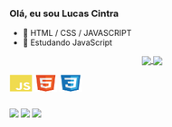 ### Olá, eu sou Lucas Cintra

- ⁠🔭 HTML / CSS / JAVASCRIPT
- ⁠🌱 Estudando JavaScript


<div align="center">
  <a href="https://github.com/lucasrvcintra/github-readme-stats">
  <img height=200 align="center" src="https://github-readme-stats.vercel.app/api?username=lucasrvcintra&theme=tokyonight" />
</a>
<a href="https://github.com/lucasrvcintra/convoychat">
  <img height=200 align="center" src="https://github-readme-stats.vercel.app/api/top-langs?username=lucasrvcintra&theme=tokyonight&layout=compact&langs_count=8&card_width=320" />
</a>
</div>
<div style="display: inline_block"><br>
  <img align="center" alt="Js" height="30" width="40" src="https://raw.githubusercontent.com/devicons/devicon/master/icons/javascript/javascript-plain.svg">
  <img align="center" alt="HTML" height="30" width="40" src="https://raw.githubusercontent.com/devicons/devicon/master/icons/html5/html5-original.svg">
  <img align="center" alt="CSS" height="30" width="40" src="https://raw.githubusercontent.com/devicons/devicon/master/icons/css3/css3-original.svg">
</div>
  
  ##
 
<div> 
  <a href="https://instagram.com/lucasrvcintra" target="_blank"><img src="https://img.shields.io/badge/-Instagram-%23E4405F?style=for-the-badge&logo=instagram&logoColor=white" target="_blank"></a>
  <a href = "mailto:lucasrcintra63@gmail.com"><img src="https://img.shields.io/badge/-Email-%23333?style=for-the-badge&logo=gmail&logoColor=white" target="_blank"></a>
  <a href="https://www.linkedin.com/in/lucasr-cintra/" target="_blank"><img src="https://img.shields.io/badge/-LinkedIn-%230077B5?style=for-the-badge&logo=linkedin&logoColor=white" target="_blank"></a> 
</div>




